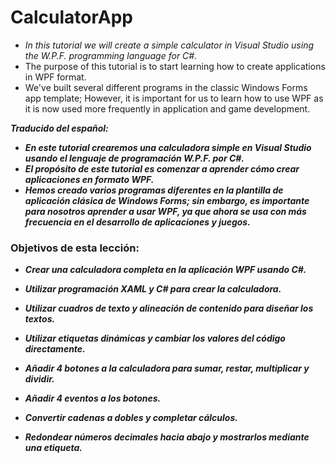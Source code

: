 # CalculatorApp

- _In this tutorial we will create a simple calculator in Visual Studio using the W.P.F. programming language for C#._
- The purpose of this tutorial is to start learning how to create applications in WPF format.
- We've built several different programs in the classic Windows Forms app template; However, it is important for us to learn how to use WPF as it is now used more frequently in application and game development.

**_Traducido del español:_**

- **_En este tutorial crearemos una calculadora simple en Visual Studio usando el lenguaje de programación W.P.F. por C#._**
- **_El propósito de este tutorial es comenzar a aprender cómo crear aplicaciones en formato WPF._**
- **_Hemos creado varios programas diferentes en la plantilla de aplicación clásica de Windows Forms; sin embargo, es importante para nosotros aprender a usar WPF, ya que ahora se usa con más frecuencia en el desarrollo de aplicaciones y juegos._**

### Objetivos de esta lección:

- **_Crear una calculadora completa en la aplicación WPF usando C#._**

- **_Utilizar programación XAML y C# para crear la calculadora._**

- **_Utilizar cuadros de texto y alineación de contenido para diseñar los textos._**

- **_Utilizar etiquetas dinámicas y cambiar los valores del código directamente._**

- **_Añadir 4 botones a la calculadora para sumar, restar, multiplicar y dividir._**

- **_Añadir 4 eventos a los botones._**

- **_Convertir cadenas a dobles y completar cálculos._**

- **_Redondear números decimales hacia abajo y mostrarlos mediante una etiqueta._**
